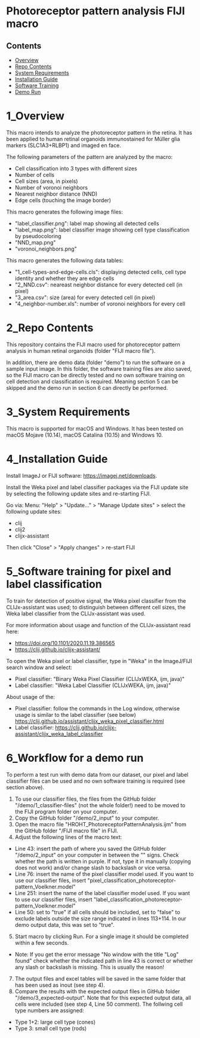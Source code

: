 # Photoreceptor pattern analysis FIJI macro

## Contents

- [Overview](#1_overview)
- [Repo Contents](#2_repo-contents)
- [System Requirements](#3_system-requirements)
- [Installation Guide](#4_installation-guide)
- [Software Training](#5_Software-training-for-pixel-and-label-classification)
- [Demo Run](#6_Workflow-for-a-demo-run)

# 1_Overview
This macro intends to analyze the photoreceptor pattern in the retina. It has been applied to human retinal organoids immunostained for Müller glia markers (SLC1A3+RLBP1) and imaged en face.

The following parameters of the pattern are analyzed by the macro:
- Cell classification into 3 types with different sizes
- Number of cells
- Cell sizes (area, in pixels)
- Number of voronoi neighbors
- Nearest neighbor distance (NND)
- Edge cells (touching the image border)

This macro generates the following image files:
- "label_classifier.png": label map showing all detected cells
- "label_map.png": label classifier image showing cell type classification by pseudocoloring
- "NND_map.png"
- "voronoi_neighbors.png"

This macro generates the following data tables:
- "1_cell-types-and-edge-cells.cls": displaying detected cells, cell type identity and whether they are edge cells
- "2_NND.csv": neareast neighbor distance for every detected cell (in pixel)
- "3_area.csv": size (area) for every detected cell (in pixel)
- "4_neighbor-number.xls": number of voronoi neighbors for every cell

# 2_Repo Contents
This repository contains the FIJI macro used for photoreceptor pattern analysis in human retinal organoids (folder "FIJI macro file"). 

In addition, there are demo data (folder "demo") to run the software on a sample input image. In this folder, the software training files are also saved, so the FIJI macro can be directly tested and no own software training on cell detection and classification is required. Meaning section 5 can be skipped and the demo run in section 6 can directly be performed.

# 3_System Requirements
This macro is supported for macOS and Windows. It has been tested on macOS Mojave (10.14), macOS Catalina (10.15) and Windows 10.

# 4_Installation Guide
Install ImageJ or FIJI software: https://imagej.net/downloads.

Install the Weka pixel and label classifier packages via the FIJI update site by selecting the following update sites and re-starting FIJI.

Go via: Menu: "Help" > "Update..." > "Manage Update sites" > select the following update sites:
- clij
- clij2
- clijx-assistant

Then click "Close" > "Apply changes" > re-start FIJI

# 5_Software training for pixel and label classification
To train for detection of positive signal, the Weka pixel classifier from the CLIJx-assistant was used; to distinguish between different cell sizes, the Weka label classifier from the CLIJx-assistant was used.

For more information about usage and function of the CLIJx-assistant read here: 
- https://doi.org/10.1101/2020.11.19.386565
- https://clij.github.io/clijx-assistant/

To open the Weka pixel or label classifier, type in "Weka" in the ImageJ/FIJI search window and select:
- Pixel classifier: "Binary Weka Pixel Classifier (CLIJxWEKA, ijm, java)"
- Label classifier: "Weka Label Classifier (CLIJxWEKA, ijm, java)"

About usage of the:
- Pixel classifier: follow the commands in the Log window, otherwise usage is similar to the label classifier (see below) https://clij.github.io/assistant/clijx_weka_pixel_classifier.html
- Label classifier: https://clij.github.io/clijx-assistant/clijx_weka_label_classifier

# 6_Workflow for a demo run
To perform a test run with demo data from our dataset, our pixel and label classifier files can be used and no own software training is required (see section above).
1. To use our classifier files, the files from the GitHub folder "/demo/1_classifier-files" (not the whole folder!) need to be moved to the FIJI program folder on your computer.
2. Copy the GitHub folder "/demo/2_input" to your computer.
3. Open the macro file "HROHT_PhotoreceptorPatternAnalysis.ijm" from the GitHub folder "/FIJI macro file" in FIJI.
4. Adjust the following lines of the macro text:
- Line 43: insert the path of where you saved the GitHub folder "/demo/2_input" on your computer in between the "" signs. Check whether the path is written in purple. If not, type it in manually (copying does not work) and/or change slash to backslash or vice versa. 
- Line 76: insert the name of the pixel classifier model used. If you want to use our classifier files, insert "pixel_classification_photoreceptor-pattern_Voelkner.model"
- Line 251: insert the name of the label classifier model used. If you want to use our classifier files, insert "label_classification_photoreceptor-pattern_Voelkner.model"
- Line 50: set to "true" if all cells should be included, set to "false" to exclude labels outside the size range indicated in lines 113+114. In our demo output data, this was set to "true".
5. Start macro by clicking Run. For a single image it should be completed within a few seconds.
- Note: If you get the error message "No window with the title "Log" found" check whether the indicated path in line 43 is correct or whether any slash or backslash is missing. This is usually the reason!
7. The output files and excel tables will be saved in the same folder that has been used as inout (see step 4).
8. Compare the results with the expected output files in GitHub folder "/demo/3_expected-output". Note that for this expected output data, all cells were included (see step 4, Line 50 comment). The follwing cell type numbers are assigned:
- Type 1+2: large cell type (cones)
- Type 3: small cell type (rods)
